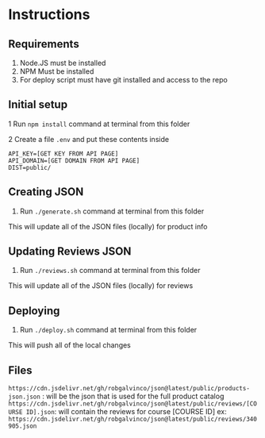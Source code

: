 # Instructions

## Requirements
1. Node.JS must be installed
2. NPM Must be installed
3. For deploy script must have git installed and access to the repo

## Initial setup
1 Run `npm install` command at terminal from this folder

2 Create a file `.env` and put these contents inside

    API_KEY=[GET KEY FROM API PAGE]
    API_DOMAIN=[GET DOMAIN FROM API PAGE]
    DIST=public/


## Creating JSON
1. Run `./generate.sh` command at terminal from this folder

This will update all of the JSON files (locally) for product info

## Updating Reviews JSON
1. Run `./reviews.sh` command at terminal from this folder

This will update all of the JSON files (locally) for reviews 


## Deploying
1. Run `./deploy.sh` command at terminal from this folder

This will push all of the local changes

## Files

`https://cdn.jsdelivr.net/gh/robgalvinco/json@latest/public/products-json.json` : will be the json that is used for the full product catalog
`https://cdn.jsdelivr.net/gh/robgalvinco/json@latest/public/reviews/[COURSE ID].json`: will contain the reviews for course [COURSE ID] ex: `https://cdn.jsdelivr.net/gh/robgalvinco/json@latest/public/reviews/340905.json`
